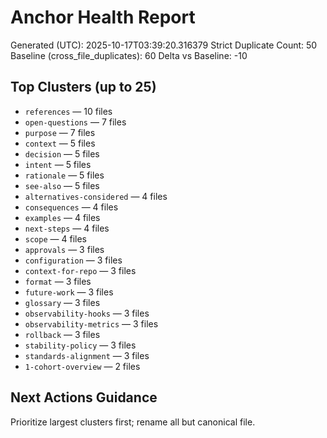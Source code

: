 # Anchor Health Report

Generated (UTC): 2025-10-17T03:39:20.316379
Strict Duplicate Count: 50
Baseline (cross_file_duplicates): 60
Delta vs Baseline: -10

## Top Clusters (up to 25)
- `references` — 10 files
- `open-questions` — 7 files
- `purpose` — 7 files
- `context` — 5 files
- `decision` — 5 files
- `intent` — 5 files
- `rationale` — 5 files
- `see-also` — 5 files
- `alternatives-considered` — 4 files
- `consequences` — 4 files
- `examples` — 4 files
- `next-steps` — 4 files
- `scope` — 4 files
- `approvals` — 3 files
- `configuration` — 3 files
- `context-for-repo` — 3 files
- `format` — 3 files
- `future-work` — 3 files
- `glossary` — 3 files
- `observability-hooks` — 3 files
- `observability-metrics` — 3 files
- `rollback` — 3 files
- `stability-policy` — 3 files
- `standards-alignment` — 3 files
- `1-cohort-overview` — 2 files

## Next Actions Guidance
Prioritize largest clusters first; rename all but canonical file.
